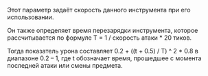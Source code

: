 Этот параметр задаёт скорость данного инструмента при его использовании.

Он также определяет время перезарядки инструмента, которое рассчитывается по формуле T = 1 / скорость атаки * 20 тиков.

Тогда показатель урона составляет 0.2 + ((t + 0.5) / T) ^ 2 * 0.8 в диапазоне 0.2 – 1, где t обозначает время, прошедшее с момента последней атаки или смены предмета.